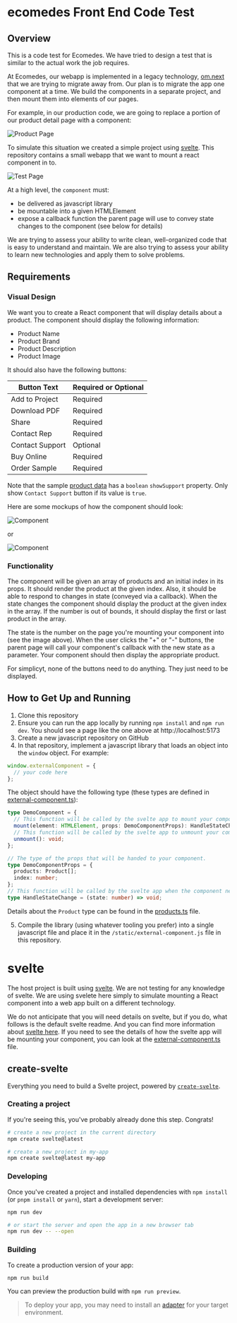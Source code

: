 # ecomedes Front End Code Test

## Overview

This is a code test for Ecomedes. We have tried to design a test that is similar to the actual work the job requires.

At Ecomedes, our webapp is implemented in a legacy technology, [om.next](https://github.com/omcljs/om/wiki#om-next) that we are trying to migrate away from. Our plan is to migrate the app one component at a time. We build the components in a separate project, and then mount them into elements of our pages.

For example, in our production code, we are going to replace a portion of our product detail page with a component:

![Product Page](./readme/product-page.png)

To simulate this situation we created a simple project using [svelte](https://github.com/sveltejs/svelte). This repository contains a small webapp that we want to mount a react component in to.

![Test Page](./readme/test-page.png)

At a high level, the `component` must:

- be delivered as javascript library
- be mountable into a given HTMLElement
- expose a callback function the parent page will use to convey state changes to the component (see below for details)

We are trying to assess your ability to write clean, well-organized code that is easy to understand and maintain. We are also trying to assess your ability to learn new technologies and apply them to solve problems.

## Requirements

### Visual Design

We want you to create a React component that will display details about a product. The component should display the following information:

- Product Name
- Product Brand
- Product Description
- Product Image

It should also have the following buttons:

| Button Text     | Required or Optional |
| --------------- | -------------------- |
| Add to Project  | Required             |
| Download PDF    | Required             |
| Share           | Required             |
| Contact Rep     | Required             |
| Contact Support | Optional             |
| Buy Online      | Required             |
| Order Sample    | Required             |

Note that the sample [product data](src/data/products.ts) has a `boolean` `showSupport` property. Only show `Contact Support` button if its value is `true`.

Here are some mockups of how the component should look:

![Component](./readme/product-detail.png)

or

![Component](./readme/product-detail-with-support.png)

### Functionality

The component will be given an array of products and an initial index in its props. It should render the product at the given index. Also, it should be able to respond to changes in state (conveyed via a callback). When the state changes the component should display the product at the given index in the array. If the number is out of bounds, it should display the first or last product in the array.

The state is the number on the page you're mounting your component into (see the image above). When the user clicks the "+" or "-" buttons, the parent page will call your component's callback with the new state as a parameter. Your component should then display the appropriate product.

For simplicyt, none of the buttons need to do anything. They just need to be displayed.

## How to Get Up and Running

1. Clone this repository
2. Ensure you can run the app locally by running `npm install` and `npm run dev`. You should see a page like the one above at http://localhost:5173
3. Create a new javascript repository on GitHub
4. In that repository, implement a javascript library that loads an object into the `window` object. For example:

```javascript
window.externalComponent = {
  // your code here
};
```

The object should have the following type (these types are defined in [external-component.ts](./src/lib/external-component.ts)):

```typescript
type DemoComponent = {
  // This function will be called by the svelte app to mount your component into the page.
  mount(element: HTMLElement, props: DemoComponentProps): HandleStateChange;
  // This function will be called by the svelte app to unmount your component from the page.
  unmount(): void;
};

// The type of the props that will be handed to your component.
type DemoComponentProps = {
  products: Product[];
  index: number;
};
// This function will be called by the svelte app when the component needs to respond to a change in state.
type HandleStateChange = (state: number) => void;
```

Details about the `Product` type can be found in the [products.ts](./src/data/products.ts) file.

5. Compile the library (using whatever tooling you prefer) into a single javascript file and place it in the `/static/external-component.js` file in this repository.

# svelte

The host project is built using [svelte](https://svelte.dev). We are not testing for any knowledge of svelte. We are using svelete here simply to simulate mounting a React component into a web app built on a different technology.

We do not anticipate that you will need details on svelte, but if you do, what follows is the default svelte readme. And you can find more information about [svelte here](https://github.com/sveltejs/svelte). If you need to see the details of how the svelte app will be mounting your component, you can look at the [external-component.ts](./src/lib/external-component.ts) file.

## create-svelte

Everything you need to build a Svelte project, powered by [`create-svelte`](https://github.com/sveltejs/kit/tree/master/packages/create-svelte).

### Creating a project

If you're seeing this, you've probably already done this step. Congrats!

```bash
# create a new project in the current directory
npm create svelte@latest

# create a new project in my-app
npm create svelte@latest my-app
```

### Developing

Once you've created a project and installed dependencies with `npm install` (or `pnpm install` or `yarn`), start a development server:

```bash
npm run dev

# or start the server and open the app in a new browser tab
npm run dev -- --open
```

### Building

To create a production version of your app:

```bash
npm run build
```

You can preview the production build with `npm run preview`.

> To deploy your app, you may need to install an [adapter](https://kit.svelte.dev/docs/adapters) for your target environment.

